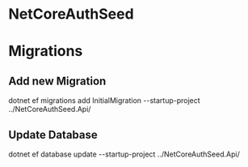 # NetCoreAuthSeed

# Migrations

## Add new Migration
dotnet ef migrations add InitialMigration --startup-project ../NetCoreAuthSeed.Api/

## Update Database
dotnet ef database update --startup-project ../NetCoreAuthSeed.Api/